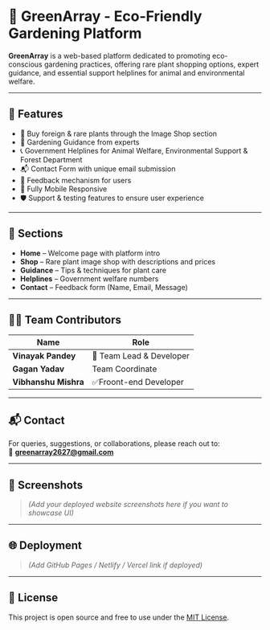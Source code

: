 # 🌱 GreenArray - Eco-Friendly Gardening Platform

**GreenArray** is a web-based platform dedicated to promoting eco-conscious gardening practices, offering rare plant shopping options, expert guidance, and essential support helplines for animal and environmental welfare.

---

## 🚀 Features

- 🌿 Buy foreign & rare plants through the Image Shop section
- 📘 Gardening Guidance from experts
- 📞 Government Helplines for Animal Welfare, Environmental Support & Forest Department
- 📬 Contact Form with unique email submission
- 🧾 Feedback mechanism for users
- 📱 Fully Mobile Responsive
- 🛡️ Support & testing features to ensure user experience

---

## 📑 Sections

- **Home** – Welcome page with platform intro
- **Shop** – Rare plant image shop with descriptions and prices
- **Guidance** – Tips & techniques for plant care
- **Helplines** – Government welfare numbers
- **Contact** – Feedback form (Name, Email, Message)

---

## 🧑‍💻 Team Contributors

| Name               | Role                                      |
|--------------------|-------------------------------------------|
| **Vinayak Pandey** | 🔧 Team Lead & Developer        |
| **Gagan Yadav**| Team Coordinate
| **Vibhanshu Mishra**| ✅Froont-end Developer           |

---

## 📬 Contact

For queries, suggestions, or collaborations, please reach out to:  
📧 **greenarray2627@gmail.com**

---

## 📸 Screenshots

> _(Add your deployed website screenshots here if you want to showcase UI)_

---

## 🌐 Deployment

> _(Add GitHub Pages / Netlify / Vercel link if deployed)_

---

## 📄 License

This project is open source and free to use under the [MIT License](LICENSE).
